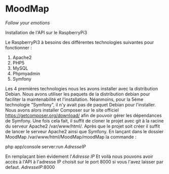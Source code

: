 # MoodMap
*Follow your emotions*


Installation de l'API sur le RaspberryPi3

Le RaspberryPi3 à besoins des différentes technologies suivantes pour fonctionner :

  1) Apache2 
  2) PHP5
  3) MySQL
  4) Phpmyadmin
  5) Symfony
 
Les 4 premières technologies nous les avons installer avec la distribution Debian.
Nous avons utiliser les paquets de la distribution debian pour faciliter la maintenabilité et l'installation.
Néanmoins, pour la 5ème technologie "Symfony", il n'y avait pas de paquet Debian pour l'installer.
Nous avons alors installer Composer sur le site officiel https://getcomposer.org/download/ afin de pouvoir gérer les dépendances de Symfony.
Une fois cela fait, il suffit de cloner le projet avec git à la racine du serveur Apache2 /var/www/html/.
Après que le projet soit créer il suffit de lancer le serveur Apache2 ainsi que Symfony.
En lançant dans le dossier MoodMap /var/www/html/MoodMap/moodMap la commande :

php app/console server:run *AdresseIP*

En remplaçant bien évidement l'*Adresse IP* 
Et voilà nous pouvons avoir accès à l'API à l'adresse IP choisit sur le port 8000 si vous l'avez laisser par defaut.
*AdresseIP*:8000
